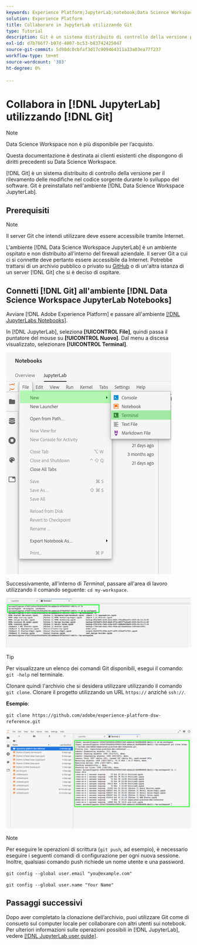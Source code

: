 ```yaml
---
keywords: Experience Platform;JupyterLab;notebook;Data Science Workspace;argomenti popolari;Git;Github
solution: Experience Platform
title: Collaborare in JupyterLab utilizzando Git
type: Tutorial
description: Git è un sistema distribuito di controllo della versione per il tracciamento delle modifiche nel codice sorgente durante lo sviluppo del software. Git è preinstallato nell’ambiente JupyterLab di Data Science Workspace.
exl-id: d7b766f7-b97d-4007-bc53-b83742425047
source-git-commit: 5d98dc0cbfaf3d17c909464311a33a03ea77f237
workflow-type: tm+mt
source-wordcount: '303'
ht-degree: 0%

---
```


# Collabora in [!DNL JupyterLab] utilizzando [!DNL Git]

>[!NOTE]
>
>Data Science Workspace non è più disponibile per l’acquisto.
>
>Questa documentazione è destinata ai clienti esistenti che dispongono di diritti precedenti su Data Science Workspace.

[!DNL Git] è un sistema distribuito di controllo della versione per il rilevamento delle modifiche nel codice sorgente durante lo sviluppo del software. Git è preinstallato nell&#39;ambiente [!DNL Data Science Workspace JupyterLab].

## Prerequisiti

>[!NOTE]
>
> Il server Git che intendi utilizzare deve essere accessibile tramite Internet.

L&#39;ambiente [!DNL Data Science Workspace JupyterLab] è un ambiente ospitato e non distribuito all&#39;interno del firewall aziendale. Il server Git a cui ci si connette deve pertanto essere accessibile da Internet. Potrebbe trattarsi di un archivio pubblico o privato su [GitHub](https://github.com/) o di un&#39;altra istanza di un server [!DNL Git] che si è deciso di ospitare.

## Connetti [!DNL Git] all&#39;ambiente [!DNL Data Science Workspace JupyterLab Notebooks]

Avviare [!DNL Adobe Experience Platform] e passare all&#39;ambiente [[!DNL JupyterLabs Notebooks]](https://platform.adobe.com/notebooks/jupyterLab).

In [!DNL JupyterLab], seleziona **[!UICONTROL File]**, quindi passa il puntatore del mouse su **[!UICONTROL Nuovo]**. Dal menu a discesa visualizzato, selezionare **[!UICONTROL Terminal]**.

![Navigazione JupyterLab](../images/jupyterlab/tutorials/open-terminal.png)

Successivamente, all&#39;interno di *Terminal*, passare all&#39;area di lavoro utilizzando il comando seguente: `cd my-workspace`.

![area di lavoro cd](../images/jupyterlab/tutorials/find-workspace.png)

>[!TIP]
>
> Per visualizzare un elenco dei comandi Git disponibili, esegui il comando: `git -help` nel terminale.

Clonare quindi l&#39;archivio che si desidera utilizzare utilizzando il comando `git clone`. Clonare il progetto utilizzando un URL `https://` anziché `ssh://`.

**Esempio**:

`git clone https://github.com/adobe/experience-platform-dsw-reference.git`

![clone](../images/jupyterlab/tutorials/git-collaboration.png)

>[!NOTE]
>
> Per eseguire le operazioni di scrittura (`git push`, ad esempio), è necessario eseguire i seguenti comandi di configurazione per ogni nuova sessione. Inoltre, qualsiasi comando push richiede un nome utente e una password.
>
>`git config --global user.email "you@example.com"`
>
>`git config --global user.name "Your Name"`

## Passaggi successivi

Dopo aver completato la clonazione dell’archivio, puoi utilizzare Git come di consueto sul computer locale per collaborare con altri utenti sui notebook. Per ulteriori informazioni sulle operazioni possibili in [!DNL JupyterLab], vedere [[!DNL JupyterLab user guide]](./overview.md).
